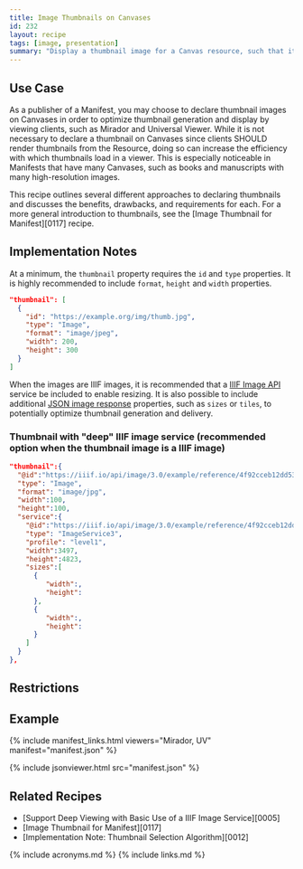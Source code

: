 ```yaml
---
title: Image Thumbnails on Canvases
id: 232
layout: recipe
tags: [image, presentation]
summary: "Display a thumbnail image for a Canvas resource, such that it can be used by clients to represent the object."
---
```


## Use Case

As a publisher of a Manifest, you may choose to declare thumbnail images on Canvases in order to optimize thumbnail generation and display by viewing clients, such as Mirador and Universal Viewer. While it is not necessary to declare a thumbnail on Canvases since clients SHOULD render thumbnails from the Resource, doing so can increase the efficiency with which thumbnails load in a viewer. This is especially noticeable in Manifests that have many Canvases, such as books and manuscripts with many high-resolution images.

This recipe outlines several different approaches to declaring thumbnails and discusses the benefits, drawbacks, and requirements for each. For a more general introduction to thumbnails, see the [Image Thumbnail for Manifest][0117] recipe.

## Implementation Notes

At a minimum, the `thumbnail` property requires the `id` and `type` properties. It is highly recommended to include `format`, `height` and `width` properties.

```json
"thumbnail": [
  {
    "id": "https://example.org/img/thumb.jpg",
    "type": "Image",
    "format": "image/jpeg",
    "width": 200,
    "height": 300
  }
]
```


When the images are IIIF images, it is recommended that a [IIIF Image API](https://iiif.io/api/image/3.0/) service be included to enable resizing. It is also possible to include additional [JSON image response](https://iiif.io/api/image/3.0/#51-image-information-request) properties, such as `sizes` or `tiles`, to potentially optimize thumbnail generation and delivery.

### Thumbnail with "deep" IIIF image service (recommended option when the thumbnail image is a IIIF image)

```json
"thumbnail":{
  "@id":"https://iiif.io/api/image/3.0/example/reference/4f92cceb12dd53b52433425ce44308c7-ucla_bib1987273_no001_rs_001/full/max/0/default.jpg",
  "type": "Image",
  "format": "image/jpg",
  "width":100,
  "height":100,
  "service":{
    "@id":"https://iiif.io/api/image/3.0/example/reference/4f92cceb12dd53b52433425ce44308c7-ucla_bib1987273_no001_rs_001",
    "type": "ImageService3",
    "profile": "level1",
    "width":3497,
    "height":4823,
    "sizes":[
      {
         "width":,
         "height":
      },
      {
         "width":,
         "height":
      }
    ]
  }
},
```



## Restrictions

## Example

{% include manifest_links.html viewers="Mirador, UV" manifest="manifest.json" %}

{% include jsonviewer.html src="manifest.json" %}

## Related Recipes

* [Support Deep Viewing with Basic Use of a IIIF Image Service][0005]
* [Image Thumbnail for Manifest][0117]
* [Implementation Note: Thumbnail Selection Algorithm][0012]

{% include acronyms.md %}
{% include links.md %}
